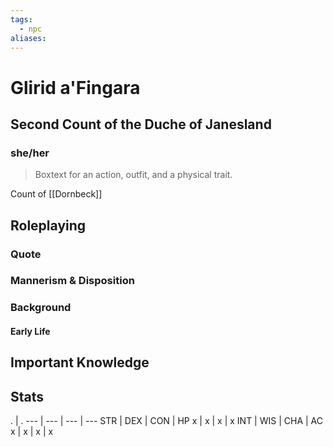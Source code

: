 ```yaml
---
tags:
  - npc
aliases:
---
```

# Glirid a'Fingara
## Second Count of the Duche of Janesland
### she/her

> Boxtext for an action, outfit, and a physical trait.

Count of [[Dornbeck]]

## Roleplaying
### Quote

### Mannerism & Disposition

### Background
#### Early Life

## Important Knowledge


## Stats
. | . 
--- | --- | --- | ---
STR | DEX | CON | HP
x | x | x | x
INT | WIS | CHA | AC
x | x | x | x